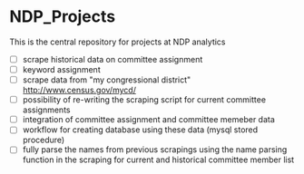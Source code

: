 # NDP_Projects
This is the central repository for projects at NDP analytics

- [ ] scrape historical data on committee assignment
- [ ] keyword assignment
- [ ] scrape data from "my congressional district" <http://www.census.gov/mycd/>
- [ ] possibility of re-writing the scraping script for current committee assignments
- [ ] integration of committee assignment and committee memeber data
- [ ] workflow for creating database using these data (mysql stored procedure)
- [ ] fully parse the names from previous scrapings using the name parsing function in the scraping for current and historical committee member list
